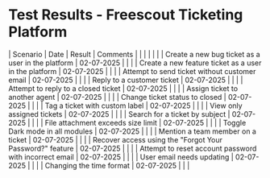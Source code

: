 # Test Results - Freescout Ticketing Platform

| Scenario                                                 | Date       | Result | Comments                 |
|                                                          |            |        |                          |
| Create a new bug ticket as a user in the platform        | 02-07-2025 |        |                          |
| Create a new feature ticket as a user in the platform    | 02-07-2025 |        |                          |
| Attempt to send ticket without customer email            | 02-07-2025 |        |                          |
| Reply to a customer ticket                               | 02-07-2025 |        |                          |
| Attempt to reply to a closed ticket                      | 02-07-2025 |        |                          |
| Assign ticket to another agent                           | 02-07-2025 |        |                          |
| Change ticket status to closed                           | 02-07-2025 |        |                          |
| Tag a ticket with custom label                           | 02-07-2025 |        |                          |
| View only assigned tickets                               | 02-07-2025 |        |                          |
| Search for a ticket by subject                           | 02-07-2025 |        |                          |
| File attachment exceeds size limit                       | 02-07-2025 |        |                          |
| Toggle Dark mode in all modules                          | 02-07-2025 |        |                          |
| Mention a team member on a ticket                        | 02-07-2025 |        |                          |
| Recover access using the "Forgot Your Password?" feature | 02-07-2025 |        |                          |
| Attempt to reset account password with incorrect email   | 02-07-2025 |        |                          |
| User email needs updating                                | 02-07-2025 |        |                          |
| Changing the time format                                 | 02-07-2025 |        |                          |


